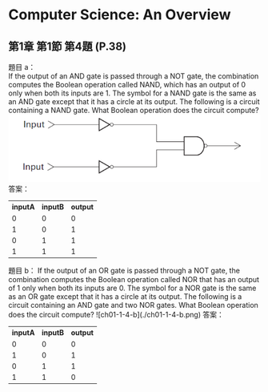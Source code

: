 # Computer Science: An Overview
## 第1章 第1節 第4題 (P.38)
題目 a：  
If the output of an AND gate is passed through a NOT gate, the combination computes the Boolean operation called NAND, which has an output of 0 only when both its inputs are 1. The symbol for a NAND gate is the same as an AND gate except that it has a circle at its output. The following is a circuit containing a NAND gate. What Boolean operation does the circuit compute?  
![ch01-1-4-a](./ch01-1-4-a.png)  
答案：  
<table>
  <tr>
    <th>inputA</th>
    <th>inputB</th>
    <th>output</th>
  </tr>
  <tr>
    <td>0</td>
    <td>0</td>
    <td>0</td>
  </tr>
  <tr>
    <td>1</td>
    <td>0</td>
    <td>1</td>
  </tr>
  <tr>
    <td>0</td>
    <td>1</td>
    <td>1</td>
  </tr>
  <tr>
    <td>1</td>
    <td>1</td>
    <td>1</td>
  </tr>
</table>
題目 b：  
If the output of an OR gate is passed through a NOT gate, the combination computes the Boolean operation called NOR that has an output of 1 only when both its inputs are 0. The symbol for a NOR gate is the same as an OR gate except that it has a circle at its output. The following is a circuit containing an AND gate and two NOR gates. What Boolean operation does the circuit compute?   
![ch01-1-4-b](./ch01-1-4-b.png)  
答案：
<table>
  <tr>
    <th>inputA</th>
    <th>inputB</th>
    <th>output</th>
  </tr>
  <tr>
    <td>0</td>
    <td>0</td>
    <td>0</td>
  </tr>
  <tr>
    <td>1</td>
    <td>0</td>
    <td>1</td>
  </tr>
  <tr>
    <td>0</td>
    <td>1</td>
    <td>1</td>
  </tr>
  <tr>
    <td>1</td>
    <td>1</td>
    <td>0</td>
  </tr>
</table>
